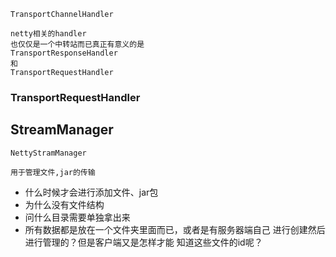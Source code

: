 ``TransportChannelHandler``
```
netty相关的handler
也仅仅是一个中转站而已真正有意义的是
TransportResponseHandler
和
TransportRequestHandler
```

### TransportRequestHandler
## StreamManager
`` NettyStramManager ``
````
用于管理文件,jar的传输
````
+ 什么时候才会进行添加文件、jar包
+ 为什么没有文件结构
+ 问什么目录需要单独拿出来
+ 所有数据都是放在一个文件夹里面而已，或者是有服务器端自己
进行创建然后进行管理的？但是客户端又是怎样才能
知道这些文件的id呢？
